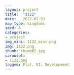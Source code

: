 ```yaml
---
layout: project
title:  "1122"
date:   2022-02-03
map_type: kingdoms
seed: A
categories:
- project
img_mini: 1122_mini.png
img: 1122.png
thumb: thumb02.jpg
carousel:
- 1122.png
tagged: Flat, UI, Development
---
```

